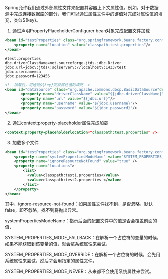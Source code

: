 Spring允许我们通过外部属性文件来配置其容器上下文属性值。例如，对于数据源中完成连接数据库的部分，我们可以通过属性文件中的键值对完成对属性值的填充，类似${key}。
1. 通过声明PropertyPlaceholderConfigurer bean对象完成配置文件加载
```xml
<bean id="testProperties" class="org.springframework.beans.factory.config.PropertyPlaceholderConfigurer">
    <property name="location" value="classpath:test.properties"/>
</bean>
```
```properties
#test.properties
dbc.driverClassName=net.sourceforge.jtds.jdbc.Driver
jdbc.url=jdbc\:jtds\:sqlserver\://localhost\:1433/test
jdbc.username=sa
jdbc.password=123456
```
```xml
<!--加载后，可通过${key}完成属性值的填充-->
<bean id="dataSource" class="org.apache.commons.dbcp.BasicDataSource"destroy-method="close">
       <property name="driverClassName" value="${jdbc.driverClassName}" />
       <property name="url" value="${jdbc.url}"/>
       <property name="username" value="${jdbc.username}"/>
       <property name="password" value="${jdbc.password}"/>
</bean>
```
2. 通过context:property-placeholder属性完成加载
```xml
<context:property-placeholderlocation="classpath:test.properties" />  
```
3. 加载多个文件
```xml
<bean id="testProperties" class="org.springframework.beans.factory.config.PropertyPlaceholderConfigurer">
    <property name="systemPropertiesModeName" value="SYSTEM_PROPERTIES_MODE_OVERRIDE" />
    <property name="ignoreResourceNotFound" value="true" />
    <property name="locations">
        <list>
          <value>classpath:test1.properties</value>
          <value>classpath:test2.properties </value>
        </list>
    </property>
</bean>
```
其中，ignore-resource-not-found：如果属性文件找不到，是否忽略，默认false，即不忽略，找不到将抛出异常。

systemPropertiesModeName：指示后面的配置文件中的值是否会覆盖前面的值，

SYSTEM_PROPERTIES_MODE_FALLBACK：在解析一个占位符的变量的时候，如果不能获取到该变量的值，就会拿系统属性来尝试，

SYSTEM_PROPERTIES_MODE_OVERRIDE：在解析一个占位符的时候，会先用系统属性来尝试，然后才会用指定的属性文件，

SYSTEM_PROPERTIES_MODE_NEVER：从来都不会使用系统属性来尝试。
